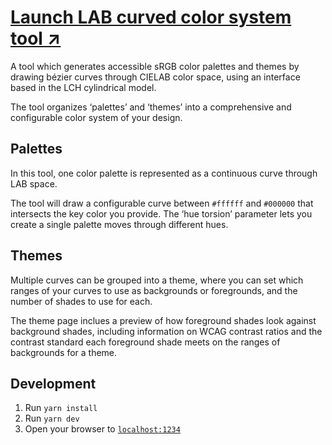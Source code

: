 # [Launch LAB curved color system tool ↗︎](https://thure.github.io/cielab-curved-palette/)

A tool which generates accessible sRGB color palettes and themes by drawing bézier curves through CIELAB color space, using an interface based in the LCH cylindrical model.

The tool organizes ‘palettes’ and ‘themes’ into a comprehensive and configurable color system of your design.

## Palettes

In this tool, one color palette is represented as a continuous curve through LAB space.

The tool will draw a configurable curve between `#ffffff` and `#000000` that intersects the key color you provide. The ‘hue torsion’ parameter lets you create a single palette moves through different hues.

## Themes

Multiple curves can be grouped into a theme, where you can set which ranges of your curves to use as backgrounds or foregrounds, and the number of shades to use for each.

The theme page inclues a preview of how foreground shades look against background shades, including information on WCAG contrast ratios and the contrast standard each foreground shade meets on the ranges of backgrounds for a theme.

## Development

1. Run `yarn install`
1. Run `yarn dev`
1. Open your browser to [`localhost:1234`](http://localhost:1234/)
